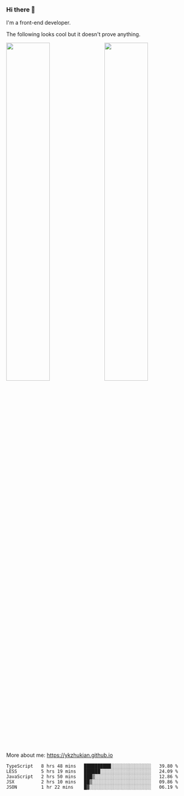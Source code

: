 ### Hi there 👋

I'm a front-end developer.

The following looks cool but it doesn't prove anything.

[<img align="right" width="48%" src="https://github-readme-stats.vercel.app/api?username=ykzhukian&show_icons=true&theme=dracula">](https://github.com/anuraghazra/github-readme-stats)

[<img width="48%" src="https://github-readme-stats.vercel.app/api/top-langs/?username=ykzhukian&layout=compact&theme=dracula">](https://github.com/anuraghazra/github-readme-stats)

More about me: 
https://ykzhukian.github.io

<!--START_SECTION:waka-->
```text
TypeScript   8 hrs 48 mins   ██████████░░░░░░░░░░░░░░░   39.80 % 
LESS         5 hrs 19 mins   ██████░░░░░░░░░░░░░░░░░░░   24.09 % 
JavaScript   2 hrs 50 mins   ███▒░░░░░░░░░░░░░░░░░░░░░   12.86 % 
JSX          2 hrs 10 mins   ██▒░░░░░░░░░░░░░░░░░░░░░░   09.86 % 
JSON         1 hr 22 mins    █▓░░░░░░░░░░░░░░░░░░░░░░░   06.19 % 
```
<!--END_SECTION:waka-->
